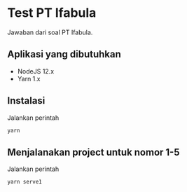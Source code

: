# Test PT Ifabula

Jawaban dari soal PT Ifabula.

## Aplikasi yang dibutuhkan
- NodeJS 12.x
- Yarn 1.x

## Instalasi
Jalankan perintah

```bash
yarn
```
## Menjalanakan project untuk nomor 1-5
Jalankan perintah

```bash
yarn serve1
```